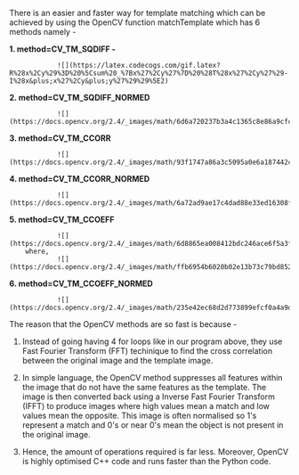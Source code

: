 There is an easier and faster way for template matching which can be achieved by using the OpenCV function matchTemplate which has 
6 methods namely - 

**1. method=CV_TM_SQDIFF -** 

                ![](https://latex.codecogs.com/gif.latex?R%28x%2Cy%29%3D%20%5Csum%20_%7Bx%27%2Cy%27%7D%20%28T%28x%27%2Cy%27%29-I%28x&plus;x%27%2Cy&plus;y%27%29%29%5E2)

**2. method=CV_TM_SQDIFF_NORMED**

                ![](https://docs.opencv.org/2.4/_images/math/6d6a720237b3a4c1365c8e86a9cfcf0895d5e265.png)

**3. method=CV_TM_CCORR**

                ![](https://docs.opencv.org/2.4/_images/math/93f1747a86a3c5095a0e6a187442c6e2a0ae0968.png)

**4. method=CV_TM_CCORR_NORMED**

                ![](https://docs.opencv.org/2.4/_images/math/6a72ad9ae17c4dad88e33ed16308fc1cfba549b8.png)

**5. method=CV_TM_CCOEFF**

                ![](https://docs.opencv.org/2.4/_images/math/6d8865ea008412bdc246ace6f5a3fe0991502881.png)
        where,
                ![](https://docs.opencv.org/2.4/_images/math/ffb6954b6020b02e13b73c79bd852c1627cfb79c.png)

**6. method=CV_TM_CCOEFF_NORMED**

                ![](https://docs.opencv.org/2.4/_images/math/235e42ec68d2d773899efcf0a4a9d35a7afedb64.png)

The reason that the OpenCV methods are so fast is because -

1. Instead of going having 4 for loops like in our program above, they use Fast Fourier Transform (FFT) techinique to find the cross 
correlation between the original image and the template image.

2. In simple language, the OpenCV method suppresses all features within the image that do not have the same features as the template. 
The image is then converted back using a Inverse Fast Fourier Transform (IFFT) to produce images where high values mean a match and 
low values mean the opposite. This image is often normalised so 1's represent a match and 0's or near 0's mean the object is not
present in the original image.

3. Hence, the amount of operations required is far less. Moreover, OpenCV is highly optimised C++ code and runs faster than the Python
code.
